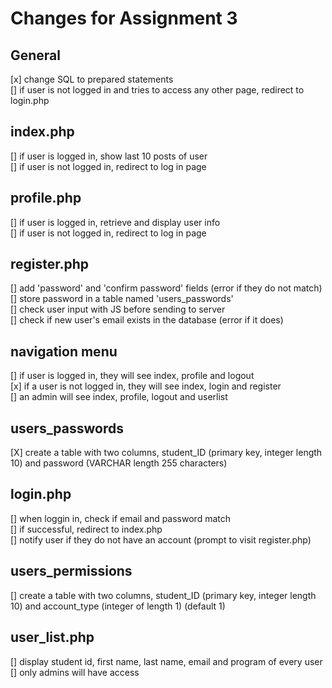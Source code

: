 # Changes for Assignment 3
## General
[x] change SQL to prepared statements  
[] if user is not logged in and tries to access any other page, redirect to login.php  

## index.php
[] if user is logged in, show last 10 posts of user  
[] if user is not logged in, redirect to log in page  

## profile.php
[] if user is logged in, retrieve and display user info  
[] if user is not logged in, redirect to log in page  

## register.php
[] add 'password' and 'confirm password' fields (error if they do not match)  
[] store password in a table named 'users_passwords'  
[] check user input with JS before sending to server  
[] check if new user's email exists in the database (error if it does)  

## navigation menu
[] if user is logged in, they will see index, profile and logout  
[x] if a user is not logged in, they will see index, login and register  
[] an admin will see index, profile, logout and userlist  

## users_passwords
[X] create a table with two columns, student_ID (primary key, integer length 10) and password (VARCHAR length 255 characters)  

## login.php
[] when loggin in, check if email and password match  
[] if successful, redirect to index.php  
[] notify user if they do not have an account (prompt to visit register.php)  

## users_permissions
[] create a table with two columns, student_ID (primary key, integer length 10) and account_type (integer of length 1) (default 1)  

## user_list.php
[] display student id, first name, last name, email and program of every user  
[] only admins will have access  